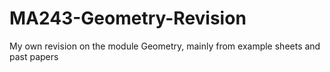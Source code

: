 # MA243-Geometry-Revision
My own revision on the module Geometry, mainly from example sheets and past papers
